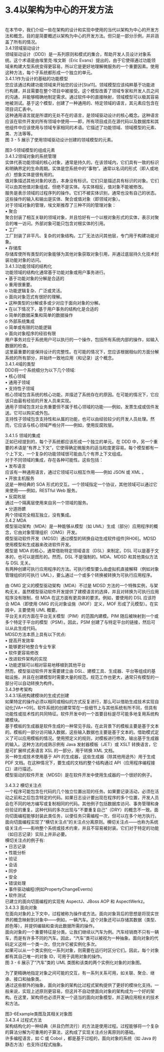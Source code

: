 # 3.4以架构为中心的开发方法

\
在本节中，我们介绍一些在架构的设计和实现中使用的当代以架构为中心的开发方法和概念。目的是简要概述以架构为中心的开发方法。但只是一部分示例，并非涵盖了所有的情况。\
3.4.1领域驱动设计\
领域驱动设计（DDD）是一系列原则和模式的集合，帮助开发人员设计对象系统。这个术语是由埃里克·埃文斯（Eric Evans）提出的，由于它使得通过功能领域来构建大型系统变得更容易，所以它是更好地理解微服务的一个重要因素。使用这种方法，每个子系统都形成一个独立的单元。\
3.4.1.1作为设计的基础的功能模型\
您应该通过构建功能领域来开始您的设计\[Sta11]。领域模型应该纯粹基于功能进行构建，并且需要在整个项目中被接受。这个模型改善了领域专家和开发人员之间的沟通，并能够精确地制定需求。通过软件中的直接映射，领域模型可以极其容易地被测试。基于这个模型，创建了一种通用的、特定领域的语言，其元素应包含在项目词汇表中。\
这种通用语言就是所谓的无处不在的语言，是领域驱动设计的核心概念。这种语言应该在软件开发的所有领域中使用——即，所有项目成员在源代码以及数据库和其他组件中应该使用与领域专家相同的术语。它描述了功能领域、领域模型的元素、类、方法等等。\
图 3 - 5 展示了使用领域驱动设计创建的领域模型的元素。

图3-5领域模型的组成元素\
3.4.1.2领域对象的系统管理\
实体代表功能领域的核心对象，通常是持久的。在该领域内，它们具有一致的标识和明确界定的生命周期。实体是您系统中的“事物”。通常以名词的形式（即人或地点）想象实体是很有用的。\
值对象描述其他对象的状态，本身没有标识。它们只是描述具有标识的对象。它们可以由其他值对象组成，但绝不是实体。与实体相反，值对象不能被修改。\
服务是表示领域的过程序列的操作。它们不被实体识别，通常也没有自己的状态。这些操作的输入和输出是实体、聚合或值对象（即领域对象）。\
对于领域对象的管理，埃文斯推荐了三种不同的管理对象：\
• 聚合\
聚合封装了相互关联的领域对象，并且恰好有一个以根对象形式的实体，表示对聚合的唯一访问。外部对象可能只包含对根实体的引用。\
• 工厂\
工厂封装了非平凡、复杂的对象结构。工厂无法访问其他层，专门用于构建功能对象。\
• 存储库\
存储库使所有类型的对象能够为其他对象获取对象引用，并通过底层持久化技术封装功能对象的访问。\
3.4.1.3功能领域的结构化\
功能领域的结构化通常基于功能对象或用户事务进行。\
• 基于功能对象的分解是合适的\
o 重用很重要。\
o 功能逻辑复杂、广泛或灵活。\
o 面向对象范式有很好的理解。\
• 这种类型的分解或多或少对应于面向对象的分解。\
• 在以下情况下，基于用户事务的结构化是合适的\
o 简单的数据采集和简单的数据操作\
o 外部系统集成\
o 简单或有限的功能逻辑\
o 面向对象程序的经验有限\
用户事务对应于系统用户可以执行的一个操作，包括所有系统内部的操作，如输入数据的检查。\
这里最重要的是保持设计的完整性。在可能的情况下，您应该根据相似的方面分解系统的所有部分，并始终一致地应用（和记录）这个概念。\
3.4.1.4域的类型\
DDD将一个系统细分为以下几个领域:\
• 核心领域\
• 通用子领域\
• 支持性子领域\
核心领域包含系统的核心功能，并描述了系统存在的原因。在可能的情况下，它应该只由最有经验的开发人员来实现。\
通用子领域包含对业务重要但不属于核心领域的功能——例如，发票生成或信件发送。它可以购买或外包。\
支持性子领域包含支持性和从属的功能，也可以由经验较少的开发人员处理。然而，它应该与核心领域严格分开——例如，使用反腐败层。

3.4.1.5 领域的集成\
正如已经提到的，每个子系统都应该形成一个独立的单元。在 DDD 中，另一个重要的术语是“有界上下文”，它使得确定微服务的适当粒度更容易。每个模型都有一个上下文，一个复杂的功能领域很可能由几个有界上下文组成。\
对于不同领域的集成，存在各种可能性。这些包括：\
• 发布语言\
应该有一种通用语言，通过它领域可以相互作用——例如 JSON 或 XML 。\
• 开放主机服务\
这是一种经典的 SOA 形式的交互。一个领域指定一个协议，其他领域可以通过它来使用——例如，RESTful Web 服务。\
• 反腐败层\
通过一个隔离层使用来自另一个领域的服务。\
• 分道扬镳\
两个领域完全相互独立，没有集成。\
3.4.2 MDA\
模型驱动架构（MDA）是一种能够从模型（如 UML）生成（部分）应用程序的概念，它由对象管理组织（OMG）开发。\
模型驱动软件开发（MDSD）通过模型的转换自动生成软件组件\[RH06]。MDSD 使用模型和生成器来改进软件开发。\
模型是 MDA 的核心，通常借助特定领域语言（DSL）来制定。DSL 可以是基于文本的，也可以是图形的。然而，DSL 不是强制的。MDA、MDSD 和其他类似方法与 DSL 无关。\
有两种创建可执行应用程序的方法。可执行模型要么由虚拟机直接解释（例如对象管理组织的可执行 UML），要么通过一个或多个转换被转换为可执行应用程序。

由 OMG 定义的模型驱动架构（MDA）不过是 MDSD 方法的一个特殊实例，与架构无关。虽然模型驱动软件开发提供了建模语言的选择，并且对转换为可执行应用程序没有限制，但 MDA 在这方面有更具体的要求。例如，要使用的 DSL 应该符合 MDA（即使用 OMG 的元对象设施（MOF）定义，MOF 形成了元模型）。在实践中，主要使用 UML 概要。\
平台无关的方面在平台无关模型（PIM）的范围内建模。PIM 随后被映射到一个或多个特定于平台的模型（PSM）。因此，PSM 创建了与特定平台的链接，然后可以从此生成代码。\
MDSD方法本质上具有以下优点:\
• 提高开发效率\
• 能够更好地整合专业专家\
• 软件更容易修改\
• 改进软件架构的实现\
• 功能逻辑可以相对容易地移植到其他平台\
然而，模型驱动软件开发需要建立由 DSL、建模工具、生成器、平台等组成的基础设施，并且在创建模型时需要大量的规范。规范工作也更大，通常只有模型的一部分可以自动转换为构件。\
3.4.3参考架构\
3.4.3.1系统构建模块的生成式创建\
如果特定的操作必须以相同或相似的方式反复进行，那么可以借助生成技术实现自动化\[VA++09]。软件系统的创建常常在一些细节上与其他系统有所不同，但具有功能性或技术性的共同特征。软件开发中的一个首要目标是尽可能多地复用系统构建模块。\
基于模板的生成器是软件生成的一种常见手段。在此背景下的模板主要是基于文本的。模板的一部分访问输入数据，这些输入数据也主要是基于文本的。借助模式定义了可以应用模板的情况。使用预定义的规则，对模板进行修改，输出基于生成器的输入。这种方法的成熟示例有 Java 发射器模板（JET）或 XSLT 转换语言，它是可扩展样式表语言 XSL 的一部分，用于转换 XML 文档。\
另一种生成技术使用基于 API 的生成器，这些生成器（除其他用途外）用于生成 PDF 文档。在这种情况下，要生成的文档的整个结构通过 API（应用程序编程接口）进行描述。\
模型驱动的软件开发（MDSD）是在软件开发中使用生成器的一个很好的例子。

3.4.3.2 横切关注点\
一个程序可能包含在代码的几个独立位置出现的任务。如果要记录活动，必须在活动之前和之后包含特定的代码。如果日志设计要出现在程序的多个位置，开发人员会在不同的地方编写或复制相同的代码。其他例子包括数据库访问、事务管理和身份验证的重复。这种代码的多次出现与“不要重复自己”（DRY）的概念不一致。面向切面编程能够封装此类任务，以便任务只需编程一次，但可以在多个地方执行。\
面向切面编程实现了“横切关注点”的关注点分离原则。横切关注点——也称为系统级关注点——影响整个系统或技术约束，并且不容易被封装。它们对于特定的功能（如日志记录）实际上并非必要。\
横切关注点的例子有:\
• 日志记录\
• 性能分析\
• 验证\
• 会话\
• 同步\
• 安全\
• 错误处理\
• 事件驱动编程(例如PropertyChangeEvents)\
• 软件测试\
已建立的面向切面编程的实现有 AspectJ、JBoss AOP 和 AspectWerkz。\
3.4.3.3 面向对象\
在面向对象的上下文中，过程被称为操作或方法。面向对象背后的思想是将现实世界的概念映射到对象中——例如，一辆汽车。这个对象还可以存储其数据（类型、颜色等），并提供编辑和查询此数据所需的操作。\
面向对象的一个重要特征是分类。让我们继续以汽车为例。汽车经销商不只有一辆车，而是有许多不同的汽车。因此，“汽车”类可以被视为一种抽象。面向对象的代码定义这样一个类一次，但允许它被实例化多次。\
如果可以从一个类实例化一系列对象，则需要在运行时区分它们。因此，每个对象都有其自己唯一的对象 ID，可用于调用对象的操作。\
图 3 - 6 展示了“汽车”类的 UML 类图和该类的两个实例化对象的对象图。

为了更精确地指定对象之间可能的交互，有一系列关系可用，如关联、聚合、继承、接口和抽象类。\
通过这些额外的抽象，面向对象的架构比过程式架构提供了更好的模块化支持。一般来说，实现上述原则更容易，但这并不自动使面向对象的架构成为一个好的架构。在这里，架构师也必须开发一个适当的面向对象模型，并正确应用相关的技术和方法。

图3-6Example类图及其相关对象图\
3.4.3.4 过程式方法\
架构结构化的一种经典（并且仍然流行）的方法是使用过程。过程能够将一个复杂的算法分解为可重用的子算法，这构成了实现关注点分离原则的基础。\
许多编程语言，如 C 或 Cobol ，都是基于过程的，面向对象的系统（如 Java 的静态方法）也支持过程式抽象。
